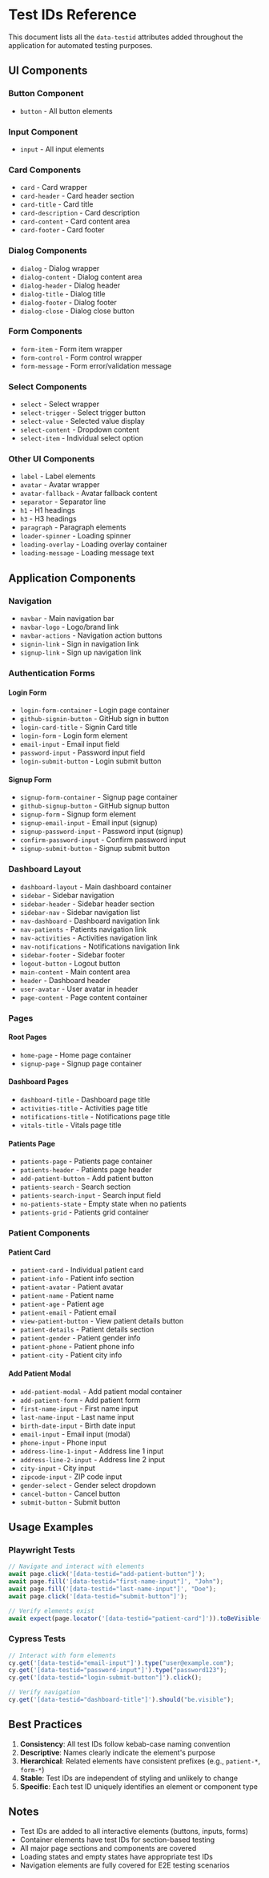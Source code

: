 # Test IDs Reference

This document lists all the `data-testid` attributes added throughout the application for automated testing purposes.

## UI Components

### Button Component

- `button` - All button elements

### Input Component

- `input` - All input elements

### Card Components

- `card` - Card wrapper
- `card-header` - Card header section
- `card-title` - Card title
- `card-description` - Card description
- `card-content` - Card content area
- `card-footer` - Card footer

### Dialog Components

- `dialog` - Dialog wrapper
- `dialog-content` - Dialog content area
- `dialog-header` - Dialog header
- `dialog-title` - Dialog title
- `dialog-footer` - Dialog footer
- `dialog-close` - Dialog close button

### Form Components

- `form-item` - Form item wrapper
- `form-control` - Form control wrapper
- `form-message` - Form error/validation message

### Select Components

- `select` - Select wrapper
- `select-trigger` - Select trigger button
- `select-value` - Selected value display
- `select-content` - Dropdown content
- `select-item` - Individual select option

### Other UI Components

- `label` - Label elements
- `avatar` - Avatar wrapper
- `avatar-fallback` - Avatar fallback content
- `separator` - Separator line
- `h1` - H1 headings
- `h3` - H3 headings
- `paragraph` - Paragraph elements
- `loader-spinner` - Loading spinner
- `loading-overlay` - Loading overlay container
- `loading-message` - Loading message text

## Application Components

### Navigation

- `navbar` - Main navigation bar
- `navbar-logo` - Logo/brand link
- `navbar-actions` - Navigation action buttons
- `signin-link` - Sign in navigation link
- `signup-link` - Sign up navigation link

### Authentication Forms

#### Login Form

- `login-form-container` - Login page container
- `github-signin-button` - GitHub sign in button
- `login-card-title` - Signin Card title
- `login-form` - Login form element
- `email-input` - Email input field
- `password-input` - Password input field
- `login-submit-button` - Login submit button

#### Signup Form

- `signup-form-container` - Signup page container
- `github-signup-button` - GitHub signup button
- `signup-form` - Signup form element
- `signup-email-input` - Email input (signup)
- `signup-password-input` - Password input (signup)
- `confirm-password-input` - Confirm password input
- `signup-submit-button` - Signup submit button

### Dashboard Layout

- `dashboard-layout` - Main dashboard container
- `sidebar` - Sidebar navigation
- `sidebar-header` - Sidebar header section
- `sidebar-nav` - Sidebar navigation list
- `nav-dashboard` - Dashboard navigation link
- `nav-patients` - Patients navigation link
- `nav-activities` - Activities navigation link
- `nav-notifications` - Notifications navigation link
- `sidebar-footer` - Sidebar footer
- `logout-button` - Logout button
- `main-content` - Main content area
- `header` - Dashboard header
- `user-avatar` - User avatar in header
- `page-content` - Page content container

### Pages

#### Root Pages

- `home-page` - Home page container
- `signup-page` - Signup page container

#### Dashboard Pages

- `dashboard-title` - Dashboard page title
- `activities-title` - Activities page title
- `notifications-title` - Notifications page title
- `vitals-title` - Vitals page title

#### Patients Page

- `patients-page` - Patients page container
- `patients-header` - Patients page header
- `add-patient-button` - Add patient button
- `patients-search` - Search section
- `patients-search-input` - Search input field
- `no-patients-state` - Empty state when no patients
- `patients-grid` - Patients grid container

### Patient Components

#### Patient Card

- `patient-card` - Individual patient card
- `patient-info` - Patient info section
- `patient-avatar` - Patient avatar
- `patient-name` - Patient name
- `patient-age` - Patient age
- `patient-email` - Patient email
- `view-patient-button` - View patient details button
- `patient-details` - Patient details section
- `patient-gender` - Patient gender info
- `patient-phone` - Patient phone info
- `patient-city` - Patient city info

#### Add Patient Modal

- `add-patient-modal` - Add patient modal container
- `add-patient-form` - Add patient form
- `first-name-input` - First name input
- `last-name-input` - Last name input
- `birth-date-input` - Birth date input
- `email-input` - Email input (modal)
- `phone-input` - Phone input
- `address-line-1-input` - Address line 1 input
- `address-line-2-input` - Address line 2 input
- `city-input` - City input
- `zipcode-input` - ZIP code input
- `gender-select` - Gender select dropdown
- `cancel-button` - Cancel button
- `submit-button` - Submit button

## Usage Examples

### Playwright Tests

```typescript
// Navigate and interact with elements
await page.click('[data-testid="add-patient-button"]');
await page.fill('[data-testid="first-name-input"]', "John");
await page.fill('[data-testid="last-name-input"]', "Doe");
await page.click('[data-testid="submit-button"]');

// Verify elements exist
await expect(page.locator('[data-testid="patient-card"]')).toBeVisible();
```

### Cypress Tests

```typescript
// Interact with form elements
cy.get('[data-testid="email-input"]').type("user@example.com");
cy.get('[data-testid="password-input"]').type("password123");
cy.get('[data-testid="login-submit-button"]').click();

// Verify navigation
cy.get('[data-testid="dashboard-title"]').should("be.visible");
```

## Best Practices

1. **Consistency**: All test IDs follow kebab-case naming convention
2. **Descriptive**: Names clearly indicate the element's purpose
3. **Hierarchical**: Related elements have consistent prefixes (e.g., `patient-*`, `form-*`)
4. **Stable**: Test IDs are independent of styling and unlikely to change
5. **Specific**: Each test ID uniquely identifies an element or component type

## Notes

- Test IDs are added to all interactive elements (buttons, inputs, forms)
- Container elements have test IDs for section-based testing
- All major page sections and components are covered
- Loading states and empty states have appropriate test IDs
- Navigation elements are fully covered for E2E testing scenarios
